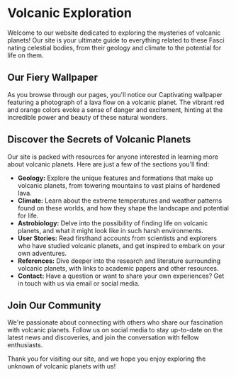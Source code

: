 <!--font:Montserrat-->

# Volcanic Exploration

Welcome to our website dedicated to exploring the mysteries of volcanic planets! Our site is your ultimate guide to everything related to these Fas<wbr>ci<wbr>na<wbr>ting celestial bodies, from their geology and climate to the potential for life on them.

## Our Fiery Wallpaper

As you browse through our pages, you'll notice our Cap<wbr>ti<wbr>va<wbr>ting wallpaper featuring a photograph of a lava flow on a volcanic planet. The vibrant red and orange colors evoke a sense of danger and excitement, hinting at the incredible power and beauty of these natural wonders.

## Discover the Secrets of Volcanic Planets

Our site is packed with resources for anyone interested in learning more about volcanic planets. Here are just a few of the sections you'll find:

-   **Geology:** Explore the unique features and formations that make up volcanic planets, from towering mountains to vast plains of hardened lava.
-   **Climate:** Learn about the extreme temperatures and weather patterns found on these worlds, and how they shape the landscape and potential for life.
-   **Astrobiology:** Delve into the possibility of finding life on volcanic planets, and what it might look like in such harsh environments.
-   **User Stories:** Read firsthand accounts from scientists and explorers who have studied volcanic planets, and get inspired to embark on your own adventures.
-   **References:** Dive deeper into the research and literature surrounding volcanic planets, with links to academic papers and other resources.
-   **Contact:** Have a question or want to share your own experiences? Get in touch with us via email or social media.

## Join Our Community

We're passionate about connecting with others who share our fascination with volcanic planets. Follow us on social media to stay up-to-date on the latest news and discoveries, and join the conversation with fellow enthusiasts.

Thank you for visiting our site, and we hope you enjoy exploring the unknown of volcanic planets with us!

<!--

Write me content for website with wallpaper which alt text is:

"A photograph of a lava flow on a volcanic planet, with the red and orange colors evoking a sense of danger and excitement."

The name/title of the page should not be 1:1 copy of the alt text but rather a real content of the website which is using this wallpaper.

- Use markdown format
- Start with heading
- Heading should be short and concise
- The content should look like a real website
- The website should not be about the wallpaper, wallpaper is just a related background
- Heading should be contain work "wallpaper" or "background"
- Include real sections like references, contact, user stories, etc. use things relevant to the page purpose.
- Feel free to use structure like headings, bullets, numbering, blockquotes, paragraphs, horizontal lines, etc.
- You can use formatting like bold or _italic_
- You can include UTF-8 emojis
- Links should be only #hash anchors (and you can refer to the document itself)
- Do not include images


---


# Exploring the Mysteries of Volcanic Planets

Welcome to our website dedicated to exploring the mysteries of volcanic planets! Our site is a hub for all things related to these Fas<wbr>ci<wbr>na<wbr>ting celestial bodies, from their geology and climate to the potential for life on them.

## Our Wallpaper: A Fiery Lava Flow

As you browse our site, you'll notice our stunning wallpaper featuring a photograph of a lava flow on a volcanic planet. The vibrant red and orange colors evoke a sense of danger and excitement, hinting at the incredible power and beauty of these natural wonders.

## What You'll Find Here

Our site is packed with resources for anyone interested in learning more about volcanic planets. Here are just a few of the sections you'll find:

- **Geology:** Discover the unique features and formations that make up volcanic planets, from towering mountains to vast plains of hardened lava.
- **Climate:** Learn about the extreme temperatures and weather patterns found on these worlds, and how they shape the landscape and potential for life.
- **Astrobiology:** Explore the possibility of finding life on volcanic planets, and what it might look like in such harsh environments.
- **User Stories:** Read firsthand accounts from scientists and explorers who have studied volcanic planets, and get inspired to embark on your own adventures.
- **References:** Dive deeper into the research and literature surrounding volcanic planets, with links to academic papers and other resources.
- **Contact:** Have a question or want to share your own experiences? Get in touch with us via email or social media.

## Join Our Community

We're passionate about connecting with others who share our fascination with volcanic planets. Follow us on social media to stay up-to-date on the latest news and discoveries, and join the conversation with fellow enthusiasts.

Thanks for visiting our site, and we hope you enjoy exploring the wonders of volcanic planets with us!


---


Heading is too long, rewrite whole content.


---


# Volcanic Planets: Unleashing the Mysteries of the Cosmos

Welcome to our website dedicated to exploring the wonders of volcanic planets! Our site is your ultimate guide to everything related to these Fas<wbr>ci<wbr>na<wbr>ting celestial bodies, from their geology and climate to the potential for life on them.

## Our Fiery Wallpaper

As you browse through our pages, you'll notice our Cap<wbr>ti<wbr>va<wbr>ting wallpaper featuring a photograph of a lava flow on a volcanic planet. The red and orange hues evoke a sense of danger and excitement, hinting at the incredible power and beauty of these natural wonders.

## Discover the Secrets of Volcanic Planets

Our site is packed with resources for anyone interested in learning more about volcanic planets. Here are just a few of the sections you'll find:

- **Geology:** Explore the unique features and formations that make up volcanic planets, from towering mountains to vast plains of hardened lava.
- **Climate:** Learn about the extreme temperatures and weather patterns found on these worlds, and how they shape the landscape and potential for life.
- **Astrobiology:** Delve into the possibility of finding life on volcanic planets, and what it might look like in such harsh environments.
- **User Stories:** Read firsthand accounts from scientists and explorers who have studied volcanic planets, and get inspired to embark on your own adventures.
- **References:** Dive deeper into the research and literature surrounding volcanic planets, with links to academic papers and other resources.
- **Contact:** Have a question or want to share your own experiences? Get in touch with us via email or social media.

## Join Our Community

We're passionate about connecting with others who share our fascination with volcanic planets. Follow us on social media to stay up-to-date on the latest news and discoveries, and join the conversation with fellow enthusiasts.

Thank you for visiting our site, and we hope you enjoy unleashing the mysteries of the cosmos with us!


---


Heading is too long, rewrite whole content.


---


# Unveiling the Mysteries of Volcanic Planets

Welcome to our website dedicated to exploring the mysteries of volcanic planets! Our site is your ultimate guide to everything related to these Fas<wbr>ci<wbr>na<wbr>ting celestial bodies, from their geology and climate to the potential for life on them.

## Our Cap<wbr>ti<wbr>va<wbr>ting Wallpaper

As you browse through our pages, you'll notice our stunning wallpaper featuring a photograph of a lava flow on a volcanic planet. The vibrant red and orange colors evoke a sense of danger and excitement, hinting at the incredible power and beauty of these natural wonders.

## Discover the Secrets of Volcanic Planets

Our site is packed with resources for anyone interested in learning more about volcanic planets. Here are just a few of the sections you'll find:

- **Geology:** Explore the unique features and formations that make up volcanic planets, from towering mountains to vast plains of hardened lava.
- **Climate:** Learn about the extreme temperatures and weather patterns found on these worlds, and how they shape the landscape and potential for life.
- **Astrobiology:** Delve into the possibility of finding life on volcanic planets, and what it might look like in such harsh environments.
- **User Stories:** Read firsthand accounts from scientists and explorers who have studied volcanic planets, and get inspired to embark on your own adventures.
- **References:** Dive deeper into the research and literature surrounding volcanic planets, with links to academic papers and other resources.
- **Contact:** Have a question or want to share your own experiences? Get in touch with us via email or social media.

## Join Our Community

We're passionate about connecting with others who share our fascination with volcanic planets. Follow us on social media to stay up-to-date on the latest news and discoveries, and join the conversation with fellow enthusiasts.

Thank you for visiting our site, and we hope you enjoy unveiling the mysteries of volcanic planets with us!


---


Heading is too long, rewrite whole content.


---


# Volcanic Planets: Exploring the Unknown

Welcome to our website dedicated to exploring the mysteries of volcanic planets! Our site is your ultimate guide to everything related to these Fas<wbr>ci<wbr>na<wbr>ting celestial bodies, from their geology and climate to the potential for life on them.

## Our Fiery Wallpaper

As you browse through our pages, you'll notice our Cap<wbr>ti<wbr>va<wbr>ting wallpaper featuring a photograph of a lava flow on a volcanic planet. The vibrant red and orange colors evoke a sense of danger and excitement, hinting at the incredible power and beauty of these natural wonders.

## Discover the Secrets of Volcanic Planets

Our site is packed with resources for anyone interested in learning more about volcanic planets. Here are just a few of the sections you'll find:

- **Geology:** Explore the unique features and formations that make up volcanic planets, from towering mountains to vast plains of hardened lava.
- **Climate:** Learn about the extreme temperatures and weather patterns found on these worlds, and how they shape the landscape and potential for life.
- **Astrobiology:** Delve into the possibility of finding life on volcanic planets, and what it might look like in such harsh environments.
- **User Stories:** Read firsthand accounts from scientists and explorers who have studied volcanic planets, and get inspired to embark on your own adventures.
- **References:** Dive deeper into the research and literature surrounding volcanic planets, with links to academic papers and other resources.
- **Contact:** Have a question or want to share your own experiences? Get in touch with us via email or social media.

## Join Our Community

We're passionate about connecting with others who share our fascination with volcanic planets. Follow us on social media to stay up-to-date on the latest news and discoveries, and join the conversation with fellow enthusiasts.

Thank you for visiting our site, and we hope you enjoy exploring the unknown of volcanic planets with us!


---


Write me a Google font which is best fitting for the website.

Pick from the list:
- Raleway
- Orbitron
- Inter
- IBM Plex Sans
- Lato
- Open Sans
- Poppins
- Roboto
- Lobster
- Playfair Display
- Barlow Condensed
- Dancing Script
- Exo 2
- Futura
- Montserrat
- Great Vibes
- Alegreya


Write just the font name nothing else.


---


Montserrat

-->
